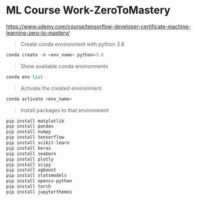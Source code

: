 <!-- Headings -->

# ML Course Work-ZeroToMastery

https://www.udemy.com/course/tensorflow-developer-certificate-machine-learning-zero-to-mastery/

<!-- Blockquote -->

> Create conda environment with python 3.8

```python
conda create -n <env_name> python=3.8
```

<!-- Blockquote -->

> Show available conda environments

```python
conda env list
```

<!-- Blockquote -->

> Activate the created environment

```python
conda activate <env_name>
```

<!-- Blockquote -->

> Install packages to that environment

<!-- Code Block -->

```python
pip install matplotlib
pip install pandas
pip install numpy
pip install tensorflow
pip install scikit-learn
pip install keras
pip install seaborn
pip install plotly
pip install scipy
pip install xgboost
pip install statsmodels
pip install opencv-python
pip install torch
pip install jupyterthemes
```
